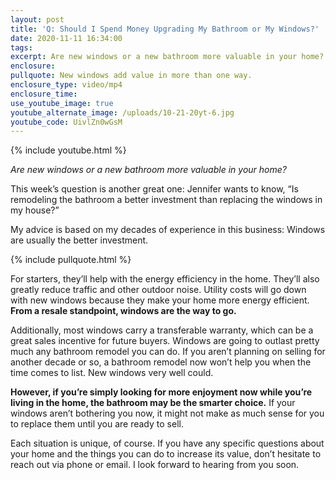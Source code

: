 ```yaml
---
layout: post
title: 'Q: Should I Spend Money Upgrading My Bathroom or My Windows?'
date: 2020-11-11 16:34:00
tags:
excerpt: Are new windows or a new bathroom more valuable in your home?
enclosure:
pullquote: New windows add value in more than one way.
enclosure_type: video/mp4
enclosure_time:
use_youtube_image: true
youtube_alternate_image: /uploads/10-21-20yt-6.jpg
youtube_code: UivlZn0wGsM
---
```


{% include youtube.html %}

*Are new windows or a new bathroom more valuable in your home?*

This week’s question is another great one: Jennifer wants to know, “Is remodeling the bathroom a better investment than replacing the windows in my house?”

My advice is based on my decades of experience in this business: Windows are usually the better investment.&nbsp;

{% include pullquote.html %}

For starters, they’ll help with the energy efficiency in the home. They’ll also greatly reduce traffic and other outdoor noise. Utility costs will go down with new windows because they make your home more energy efficient. **From a resale standpoint, windows are the way to go.**

Additionally, most windows carry a transferable warranty, which can be a great sales incentive for future buyers. Windows are going to outlast pretty much any bathroom remodel you can do. If you aren’t planning on selling for another decade or so, a bathroom remodel now won’t help you when the time comes to list. New windows very well could.&nbsp;

**However, if you’re simply looking for more enjoyment now while you’re living in the home, the bathroom may be the smarter choice.** If your windows aren’t bothering you now, it might not make as much sense for you to replace them until you are ready to sell.&nbsp;

Each situation is unique, of course. If you have any specific questions about your home and the things you can do to increase its value, don’t hesitate to reach out via phone or email. I look forward to hearing from you soon.